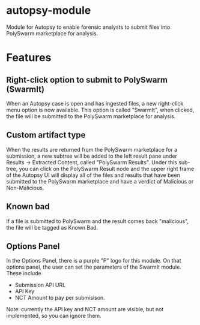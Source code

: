 # autopsy-module
Module for Autopsy to enable forensic analysts to submit files into PolySwarm marketplace for analysis.

# Features

## Right-click option to submit to PolySwarm (SwarmIt)

When an Autopsy case is open and has ingested files, a new right-click menu option is now available. This option is called "SwarmIt", when clicked, the file will be submitted to the PolySwarm marketplace for analysis.

## Custom artifact type

When the results are returned from the PolySwarm marketplace for a submission, a new subtree will be added to the left result pane under Results -> Extracted Content, called "PolySwarm Results". Under this sub-tree, you can click on the PolySwarm Result node and the upper right frame of the Autopsy UI will display all of the files and results that have been submitted to the PolySwarm marketplace and have a verdict of Malicious or Non-Malicious.

## Known bad

If a file is submitted to PolySwarm and the result comes back "malicious", the file will be tagged as Known Bad.

## Options Panel

In the Options Panel, there is a purple "P" logo for this module. On that options panel, the user can set the parameters of the SwarmIt module. These include

* Submission API URL
* API Key
* NCT Amount to pay per submisison.

Note: currently the API key and NCT amount are visible, but not implemented, so you can ignore them.

